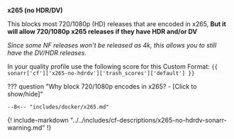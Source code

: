<!-- markdownlint-disable MD041-->
**x265 (no HDR/DV)**<br>

This blocks most 720/1080p (HD) releases that are encoded in x265, **But it will allow 720/1080p x265 releases if they have HDR and/or DV**

*Since some NF releases won't be released as 4k, this allows you to still have the DV/HDR releases.*

In your quality profile use the following score for this Custom Format: `{{ sonarr['cf']['x265-no-hdrdv']['trash_scores']['default'] }}`

??? question "Why block 720/1080p encodes in x265? - [Click to show/hide]"

    --8<-- "includes/docker/x265.md"

{! include-markdown "../../includes/cf-descriptions/x265-no-hdrdv-sonarr-warning.md" !}
<!-- markdownlint-enable MD041-->
